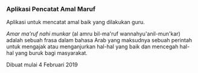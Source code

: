 ### Aplikasi Pencatat Amal Maruf

Aplikasi untuk mencatat amal baik yang dilakukan guru. 

*Amar ma'ruf nahi munkar* (al amru bil-ma'ruf wannahyu'anil-mun'kar) adalah sebuah frasa dalam bahasa Arab yang maksudnya sebuah perintah untuk mengajak atau menganjurkan hal-hal yang baik dan mencegah hal-hal yang buruk bagi masyarakat.

Dibuat mulai 4 Februari 2019